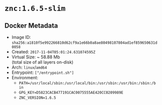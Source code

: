 # `znc:1.6.5-slim`

## Docker Metadata

- Image ID: `sha256:a1810f5e992266810d62cf9a1e66b0a8ae80498107804ad1ef859650631d0058`
- Created: `2017-11-04T05:01:24.631074595Z`
- Virtual Size: ~ 58.88 Mb  
  (total size of all layers on-disk)
- Arch: `linux`/`amd64`
- Entrypoint: `["/entrypoint.sh"]`
- Environment:
  - `PATH=/usr/local/sbin:/usr/local/bin:/usr/sbin:/usr/bin:/sbin:/bin`
  - `GPG_KEY=D5823CACB477191CAC0075555AE420CC0209989E`
  - `ZNC_VERSION=1.6.5`
